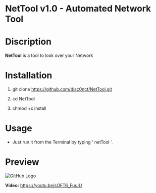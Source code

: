 # NetTool v1.0 - Automated Network Tool


# Discription

**NetTool** is a tool to look over your Network

# Installation 

1. git clone https://github.com/disc0nct/NetTool.git
 
1. cd NetTool
 
1. chmod +x install
 
# Usage

- Just run it from the Terminal by typing ' netTool '.

# Preview 

![GitHub Logo](https://i.imgur.com/mnKaRYH.png)

**Video:** https://youtu.be/sOFT6_FurJU
